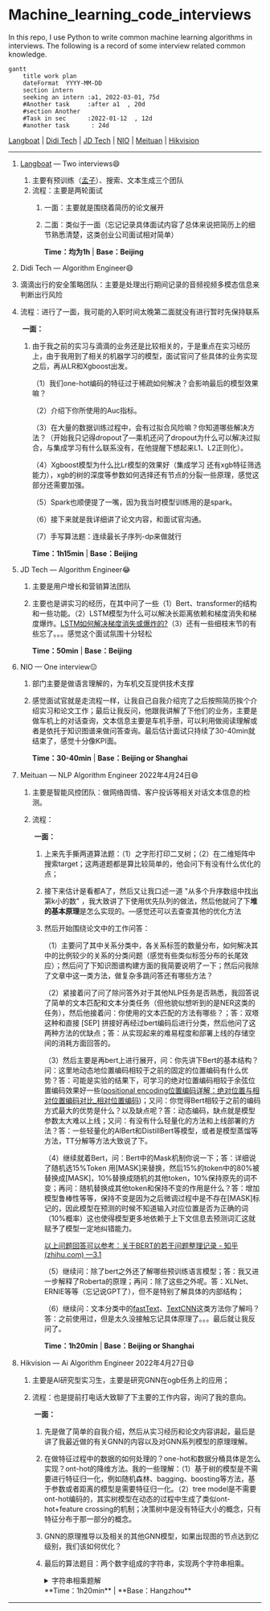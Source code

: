# Machine_learning_code_interviews
In this repo, I use Python to write common machine learning algorithms in interviews. The following is a record of some interview related common knowledge.

```mermaid
gantt
    title work plan
    dateFormat  YYYY-MM-DD
    section intern
    seeking an intern :a1, 2022-03-01, 75d
    #Another task     :after a1  , 20d
    #section Another
    #Task in sec      :2022-01-12  , 12d
    #another task      : 24d
```

 [Langboat](#1) | [Didi Tech](#2) | [JD Tech](#3) | [NIO](#4) | [Meituan](#5) | [Hikvision](#6)

---

1. <span id="1">[Langboat](https://langboat.com/techs/search) — Two interviews</span>:smile: 
   
   1. 主要有预训练（[孟子](https://github.com/Langboat/Mengzi)）、搜索、文本生成三个团队
   2. 流程：主要是两轮面试
      1. 一面：主要就是围绕着简历的论文展开
   
      2. 二面：类似于一面（忘记记录具体面试内容了总体来说把简历上的细节熟悉清楚，这类创业公司面试相对简单）
      
         **Time：均为1h** | **Base：Beijing**
   
2. <span id="2">Didi Tech — Algorithm Engineer</span>:smile:
   
1. 滴滴出行的安全策略团队：主要是处理出行期间记录的音频视频多模态信息来判断出行风险
   
2. 流程：进行了一面，我可能的入职时间太晚第二面就没有进行暂时先保持联系
   
   ​	**一面：**
   
   1. 由于我之前的实习与滴滴的业务还是比较相关的，于是重点在实习经历上，由于我用到了相关的机器学习的模型，面试官问了些具体的业务实现之后，再从LR和Xgboost出发。
   
      （1）我们one-hot编码的特征过于稀疏如何解决？会影响最后的模型效果嘛？  
   
      （2）介绍下你所使用的Auc指标。  
   
      （3）在大量的数据训练过程中，会有过拟合风险嘛？你知道哪些解决方法？（开始我只记得dropout了—乘机还问了dropout为什么可以解决过拟合，与集成学习有什么联系没有，在他提醒下想起来L1、L2正则化）。  
   
      （4）Xgboost模型为什么比Lr模型的效果好（集成学习 还有xgb特征筛选能力），xgb的树的深度等参数如何选择还有节点的分裂一些原理，感觉这部分还需要加强。  
   
      （5）Spark也顺便提了一嘴，因为我当时模型训练用的是spark。  
   
      （6）接下来就是我详细讲了论文内容，和面试官沟通。  
   
      （7）手写算法题：连续最长子序列-dp来做就行
   
         **Time：1h15min** | **Base：Beijing**
   
3. <span id="3">JD Tech — Algorithm Engineer</span>&#x1f602;
   
   1. 主要是用户增长和营销算法团队
   
   2. 主要也是讲实习的经历，在其中问了一些（1）Bert、transformer的结构和一些功能。（2）LSTM模型为什么可以解决长距离依赖和梯度消失和梯度爆炸。[LSTM如何解决梯度消失或爆炸的?](https://www.cnblogs.com/bonelee/p/10475453.html)（3）还有一些细枝末节的有些忘了。。。感觉这个面试氛围十分轻松
   
      **Time：50min** | **Base：Beijing**
   
4. <span id="4">NIO — One interview</span>:expressionless:

   1. 部门主要是做语言理解的，为车机交互提供技术支撑

   2. 感觉面试官就是走流程一样，让我自己自我介绍完了之后按照简历挨个介绍实习和论文工作；最后让我反问，他跟我讲解了下他们的业务，主要是做车机上的对话查询，文本信息主要是车机手册，可以利用做阅读理解或者是依托于知识图谱来做问答查询。最后估计面试只持续了30-40min就结束了，感觉十分像KPI面。

      **Time：30-40min** | **Base：Beijing or Shanghai**

5. <span id="5">Meituan — NLP Algorithm Engineer 2022年4月24日</span>:smile:

   1. 主要是智能风控团队：做网络舆情、客户投诉等相关对话文本信息的检测。

   2. 流程：

      ​	**一面：**

      1. 上来先手撕两道算法题：（1）之字形打印二叉树；（2）在二维矩阵中搜索target；这两道题都是算比较简单的，他会问下有没有什么优化的点；
      
      2. 接下来估计是看都A了，然后又让我口述一道 "从多个升序数组中找出第k小的数" ，我大致讲了下使用优先队列的做法，然后他就问了下**堆的基本原理**是怎么实现的。—感觉还可以去查查其他的优化方法

      3. 然后开始围绕论文中的工作问答：

         （1）主要问了其中关系分类中，各关系标签的数量分布，如何解决其中的比例较少的关系的分类问题（感觉有些类似标签分布的长尾效应）；然后问了下知识图谱构建方面的我简要说明了一下；然后问我除了文章中这一类方法，做复杂多跳问答还有哪些方法？

         （2）紧接着问了问了除问答外对于其他NLP任务是否熟悉，我回答说了简单的文本匹配和文本分类任务（但他貌似想听到的是NER这类的任务），然后他接着问：你使用的文本匹配的方法有哪些？；答：双塔这种和直接 [SEP] 拼接好再经过bert编码后进行分类，然后他问了这两种方法的优缺点；答：从实现起来的难易程度和部署上线的存储空间的消耗方面回答的。

         （3）然后主要是再bert上进行展开，问：你先讲下Bert的基本结构？问：这里地动态地位置编码相较于之前的固定的位置编码有什么优势？答：可能是实验的结果下，可学习的绝对位置编码相较于余弦位置编码效果好一些([positional encoding位置编码详解：绝对位置与相对位置编码对比_相对位置编码](https://blog.csdn.net/xixiaoyaoww/article/details/105459376))；又问：你觉得Bert相较于之前的编码方式最大的优势是什么？以及缺点呢？答：动态编码，缺点就是模型参数太大难以上线；又问：有没有什么轻量化的方法和上线部署的方法？答：一些轻量化的AlBert和DistillBert等模型，或者是模型蒸馏等方法，TT分解等方法大致说了下。

         （4）继续就着Bert，问：Bert中的Mask机制你说一下；答：详细说了随机选15%Token 用[MASK]来替换，然后15%的token中的80%被替换成[MASK]，10%替换成随机的其他token，10%保持原先的词不变；再问：随机替换成其他token和保持不变的作用是什么？答：增加模型鲁棒性等等，保持不变是因为之后微调过程中是不存在[MASK]标记的，因此模型在预测的时候不知道输入对应位置是否为正确的词（10%概率）这也使得模型更多地依赖于上下文信息去预测词汇这就赋予了模型一定地纠错能力。

         [以上问题回答可以参考：关于BERT的若干问题整理记录 - 知乎 (zhihu.com) —3.1](https://zhuanlan.zhihu.com/p/95594311)

         （5）继续问：除了bert之外还了解哪些预训练语言模型；答：我又进一步解释了Roberta的原理；再问：除了这些之外呢。答：XLNet、ERNIE等等（忘记说GPT了），但不是特别了解具体的内部结构；

         （6）继续问：文本分类中的[fastText](https://zhuanlan.zhihu.com/p/32965521)、[TextCNN](https://zhuanlan.zhihu.com/p/77634533)这类方法你了解吗？答：之前使用过，但是太久没接触忘记具体原理了。。。最后就让我反问了。
      
            **Time：1h20min** | **Base：Beijing or Shanghai**
   
8. Hikvision — Ai Algorithm Engineer 2022年4月27日</span>:smile:

   1. 主要是AI研究型实习生，主要是研究GNN在ogb任务上的应用；

   2. 流程：也是提前打电话大致聊了下主要的工作内容，询问了我的意向。

      ​	**一面：**

      1. 先是做了简单的自我介绍，然后从实习经历和论文内容讲起，最后是讲了我最近做的有关GNN的内容以及对GNN系列模型的原理理解。

      2. 在做特征过程中的数据的如何处理的？one-hot和数据分桶具体是怎么实现？ont-hot的降维方法。我的一些理解：（1）基于树的模型是不需要进行特征归一化，例如随机森林、bagging、boosting等方法，基于参数或者距离的模型是需要特征归一化。（2）tree model是不需要ont-hot编码的，其实树模型在动态的过程中生成了类似ont-hot+feature crossing的机制；决策树中是没有特征大小的概念，只有特征分布于那一部分的概念。

      3. GNN的原理推导以及相关的其他GNN模型，如果出现图的节点达到亿级别，我们该如何优化？

      4. 最后的算法题目：两个数字组成的字符串，实现两个字符串相乘。

         <details><summary>字符串相乘题解</summary>
         <pre><code>string multiply(string nums1, string nums2) {
             string res = "";
             int m = nums1.length();
             int n = nums2.length();
             if (nums1=="0" || nums2=="0") return "0";
             vector<int> vals(m+n, 0);
             for (int i=m-1; i>=0; i--) {
                 for (int j=n-1; j>=0; j--) {
                     int mul = (nums1[i]-'0')*(nums2[j]-'0');
                     int p1 = i+j, p2=i+j+1, sum = mul+vals[p2];
                     vals[p1] += sum/10;
                     vals[p2] = sum%10;   
                 }
             }
             for (int i:vals) {
                 if (!res.empty() || i!=0) res.push_back(i+'0');
             }
            return res;
         }
         </code></pre></details>
         **Time：1h20min** | **Base：Hangzhou**

---


